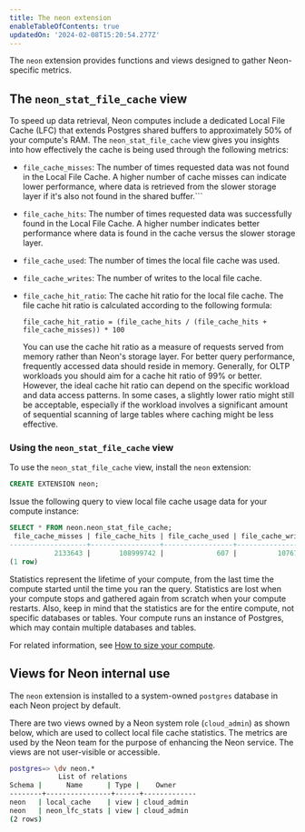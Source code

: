 ```yaml
---
title: The neon extension
enableTableOfContents: true
updatedOn: '2024-02-08T15:20:54.277Z'
---
```


The `neon` extension provides functions and views designed to gather Neon-specific metrics.

## The `neon_stat_file_cache` view

To speed up data retrieval, Neon computes include a dedicated Local File Cache (LFC) that extends Postgres shared buffers to approximately 50% of your compute's RAM. The `neon_stat_file_cache` view gives you insights into how effectively the cache is being used through the following metrics:

- `file_cache_misses`: The number of times requested data was not found in the Local File Cache. A higher number of cache misses can indicate lower performance, where data is retrieved from the slower storage layer if it's also not found in the shared buffer.```
- `file_cache_hits`: The number of times requested data was successfully found in the Local File Cache. A higher number indicates better performance where data is found in the cache versus the slower storage layer.
- `file_cache_used`: The number of times the local file cache was used.
- `file_cache_writes`: The number of writes to the local file cache.
- `file_cache_hit_ratio`: The cache hit ratio for the local file cache. The file cache hit ratio is calculated according to the following formula:

    ```
    file_cache_hit_ratio = (file_cache_hits / (file_cache_hits + file_cache_misses)) * 100
    ```

    You can use the cache hit ratio as a measure of requests served from memory rather than Neon's storage layer. For better query performance, frequently accessed data should reside in memory. Generally, for OLTP workloads you should aim for a cache hit ratio of 99% or better. However, the ideal cache hit ratio can depend on the specific workload and data access patterns. In some cases, a slightly lower ratio might still be acceptable, especially if the workload involves a significant amount of sequential scanning of large tables where caching might be less effective.

### Using the `neon_stat_file_cache` view

To use the `neon_stat_file_cache` view, install the `neon` extension:

```sql
CREATE EXTENSION neon;
```

Issue the following query to view local file cache usage data for your compute instance:

```sql
SELECT * FROM neon.neon_stat_file_cache;
 file_cache_misses | file_cache_hits | file_cache_used | file_cache_writes | file_cache_hit_ratio  
-------------------+-----------------+-----------------+-------------------+----------------------
           2133643 |       108999742 |             607 |          10767410 |                98.08
(1 row)
```

<Admonition type="note">
Statistics represent the lifetime of your compute, from the last time the compute started until the time you ran the query. Statistics are lost when your compute stops and gathered again from scratch when your compute restarts. Also, keep in mind that the statistics are for the entire compute, not specific databases or tables. Your compute runs an instance of Postgres, which may contain multiple databases and tables.
</Admonition>

For related information, see [How to size your compute](/docs/manage/endpoints#how-to-size-your-compute).

## Views for Neon internal use

The `neon` extension is installed to a system-owned `postgres` database in each Neon project by default. 

There are two views owned by a Neon system role (`cloud_admin`) as shown below, which are used to collect local file cache statistics. The metrics are used by the Neon team for the purpose of enhancing the Neon service. The views are not user-visible or accessible.

```bash
postgres=> \dv neon.*
            List of relations
Schema |      Name      | Type |    Owner    
--------+----------------+------+-------------
neon   | local_cache    | view | cloud_admin
neon   | neon_lfc_stats | view | cloud_admin
(2 rows)
```

<NeedHelp/>
